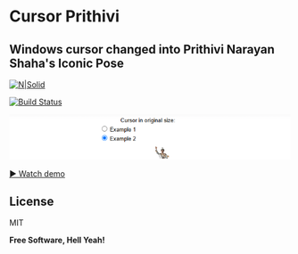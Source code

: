 # Cursor Prithivi
## Windows cursor changed into Prithivi Narayan Shaha's Iconic Pose

[![N|Solid](https://cldup.com/dTxpPi9lDf.thumb.png)](https://github.com/testerab123/cursor-sha)

[![Build Status](https://travis-ci.org/joemccann/dillinger.svg?branch=master)](https://github.com/testerab123/cursor-sha)

![Alt text](https://github.com/testerab123/cursor-sha/blob/main/cursor.png?raw=true "a title")

[▶ Watch demo](https://youtu.be/y19AkxkszLA)

## License

MIT

**Free Software, Hell Yeah!**

